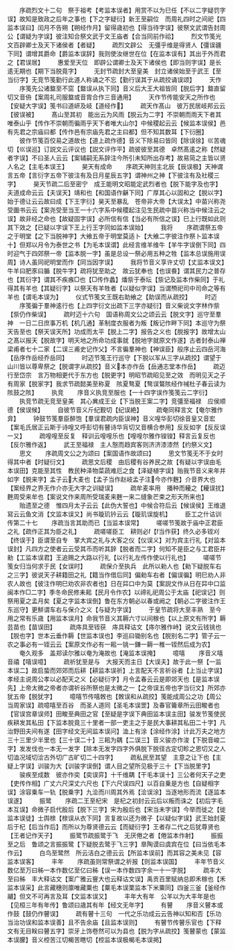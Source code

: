 <!-- { "loadSidebar": true } -->
　　序疏烈文十二句　祭于祖考【考监本误者】用赏不以为巳任【不以二字疑罚字误】故知是致政之后年之事也【下之字疑衍】新王至嗣位　而周礼四时之间祀【四监本误曰】闰月不告朔【朔经作月】留得歳初也【得当待字误】彼祭文武谓告封周公【谓疑为字误】彼注知合祭文武于文王庙者【合当同前作祫】
　　烈文节笺光文百辟卿士及天下诸侯者【者疑】
　　疏烈文辟公　无彊乎维是得贤人【彊误疆下同】谓增其爵命【爵监本误辞】我则使汝继世在位【在监本误有】其出于外而君之【君误居】
　　惠爱至天位　即辟公谓卿士及天下诸侯也【即当则字误】是长逺无期也【期下当脱竟字】
　　无封节疏封大至皇美　封立诸侯始至于武王【至当衍字】无竞节笺勤行此道人称诵之不忘【勤行误其于从疏挍诵误颂】
　　天作
　　序笺先公诸盩至不窋【盩误从执下同】音义后大王大祖皆同【脱后字】盩直留切又音侜【案周礼司服盩或音胄合作三音通用】
　　天作节传能安天之所作也【安疑大字误】笺书曰道岍及岐【道经作】
　　疏天作髙山　彼万民居岐邦云云【彼误被】
　　髙山至其初　能出云为风雨【脱云为二字】不崇朝而雨天下者其唯泰山乎【传作不崇朝而徧雨乎天下者唯大山尔】中候稷起云云【候监本误侯】邑有先君之宗庙曰都【传作邑有宗庙先君之主曰都】但不知其数耳【下衍圈】
　　彼作节笺百佼易之道故也【道上疏作德】音义下除易曰皆同【除误徐】巛苦魂切【巛误巡】订説文云评议也【説文评作平】疏彼彼至其德　卓然髙逺之称【然疑者字误】不曰圣人云云【案辅嗣无系辞注今所引未知所出存考】故易简之主皆以贤人名之【主毛本误王】
　　昊天有成命
　　序疏天神则主北辰【辰误极】天神谓言五帝【言衍字五帝下彼注有及日月星辰五字】谓神州之神【下彼注有及社稷三字】
　　昊天节疏二后至密宁　成王能明文昭能定武烈者也【脱下能字及也字】夫道成命云云【夫误天】靖和也【和国语作龢下同】广厚其心以固和之【脱以字】始于德让云云故曰成【下王字衍】昊天至暴乱　苍帝非大帝【大误太】中苗兴称尧受圗书云云【案尧受至当王一十六字系中候稷起注见生民疏中苗兴称当中候注云之误】故非经之命也【故疑固字误】必所信有信【当必有所信之误】巳上行既如此则其下效之【已疑以字误下王上行王字同如监本误始】
　　我将
　　序疏谓祭五帝之于明堂【之下当脱神字】大飨五帝于明堂莫适卜【大飨二字彼注作祭卜监本误十】但郑以月令为泰世之书【为毛本误谓】此经言维羊维牛【羊牛字误倒下同】四时迎气于四郊祭一帝【监本脱一字】虽是总设一祭必用五种之牲【监本总误施用误周】诗人虽同祀明堂而作【同当因字误】
　　我将节音义享许丈切【丈监本误文】牛羊曰肥豕曰腯【脱牛字】疏将犹至助之　故云犹奉也【也误飬】谓其民力之普存也【其衍字】谓其不疾瘯□也【□传作蠡】燔祡于泰坛【祡记及监本作柴同】于礼得其有羊也【其疑衍字】以祭天有羊牲者【以疑似字误】当谓槱祀司中司命之等有羊也【谓毛本误为】
　　仪式节笺文王既右助飨之【助误而从疏挍】
　　时迈
　　序笺徧于羣神逺行也【上四字衍文出疏下三字亦疑衍】音义柴说文字林作祡【祡仍作柴误】
　　疏时迈十六句　国语称周文公之颂云云【脱文字】巡守至羣神　一日二日庶事万机【机几通】革制度衣服者为叛【叛记作畔下同】本巡守为祭天告至也【祭天误天所】功成而太平【脱上二字】报告之义也【脱报字】故增太山之髙以报天【脱故字】明天地之所命功成事就【脱地字就原文作遂】古者封泰山禅梁甫者七十二家【二误三甫史记作父】不言徧羣神也【神误臣】般序止云四岳河海【岳序作岳经乔岳同】
　　时迈节笺王行巡守【下脱以军从三字从疏挍】谓望于山川皆以尊卑祭之【脱谓字从疏挍】音义本亦作岳【岳通志堂本作岳】
　　疏迈行至岱宗　言万物相更代于东方也【脱更字】明昭节疏昭见至之效　而明见天之子有周家【脱家字】我求节疏懿美至称夏　陔夏骜夏【骜误鷔陔经作祴杜子春云读为陔鼓之陔】
　　执竞
　　序音义执竞至服也【一十四字误作笺笺云二字衍】
　　执竞节疏无竞至皇美　其心兾成王业【下当脱王案二字】竞彊至福禄　应侯顺德【侯误候】
　　自彼节音义斤纪觐切【纪误絶】
　　疏奄同释言文【奄尔雅作弇】
　　钟鼓节笺羣臣醉饱【羣误君疏内臣误神】音义喤华彭切徐音皇又音宏【案毛氏居正云斯于诗喤又呼彭切有瞽诗华肓切又音横合参用】反反如字【反反误一又】
　　疏喤喤至反复　释训云喤喤乐也【喤喤尔雅作锽锽】释言云复反也【反尔雅作返】
　　武王至福禄　主人慤而趋宾客则济济漆漆然【约祭义文】
　　思文
　　序疏周文公之为颂曰【案国语作故颂曰】
　　思文节笺无不于女时得其中者【时疑衍文】
　　疏思文后稷　由后稷有谷养民之故【有疑以字误由毛本误田】克能至其性　教民种泽物菜蔬难厄之食【泽疑植字误】贻我节音义来年并如字【脱来字】孟子云大麦也【孟子当作赵岐孟子注今亦作麰】介音界大也【案经界之界无作介亦无大字之训疑误】
　　疏牟麦率用　播种而耰之【耰误扰】麰周受来牟也【案说文作来周所受瑞麦来麰一来二缝象芒束之形天所来也】
　　贻遗至之德　惟四月太子云云【此伪大誓也】中候合符后云【候误侯】王维退冩云云鱼文消【文监本误又】尚书璇玑钤云云【璇玑误旋机】
　　臣工之什诂训传第二十七
　　序疏当言其助而已【当监本误常】
　　嗟嗟节笺故于庙中正君臣之礼【疏作正其为臣之礼】
　　疏嗟嗟臣工　耕则必【当作获】终久必多铚刈【终误于】臣谓至自专　掌大宾之礼与大客之仪【仪误义】对为宾主行礼【对监本误封】凡四方之使者云云受其币而听其辞【脱者而二字】何知不是臣之与工君臣并勑【工监本误君】王追赐之大路以行礼【以行礼左传作使以行礼也】
　　嗟嗟节笺女归当何求于民【女误时】
　　疏保介至执兵　此所以勑人也【勑下疑脱车右之三字】彼说天子耕籍田之礼【籍当作借后同】偏勑车右者【偏误徧】明巳劝人非农人故也【彼注作明巳劝农非农者也】日在茻口中为莫【案説文作从日在茻中口监闽本作□二字】季冬命民修耒耜【民月令作农】以禘礼祀周公于太庙【祀误记】则祭用夏之孟月矣【夏之字监本误倒】鲁在东方朝必以春或阙之【朝必二字彼注作王东巡守】更觧谓车右与保介之义【与疑为字误】
　　于皇节疏将大至丰熟　至今用之常有乐歳【用监本误月】命我节音义其耨六寸以间稼也【以上原文有所字】耨芸苗也【苗误田】
　　疏庤具至铚获　庤具释诂文【庤尔雅作峙】说文云钱铫也【脱也字】世本云垂作耨【世监本误也】李巡曰锄别名也【脱别名二字】管子云一农之事必有一铚云云【案原文作必有一耜一铫一鎌一耨一椎一铚然后成为农】
　　奄久观多　盖郑读尔雅以奄为淹故也【淹监本误掩】
　　噫嘻
　　序音义嘻音禧【嘻误噫】
　　疏祈犹至是与　大报天而主日【大误夫】故于此一祭【一监本误二】故启蛰而郊郊而后耕【耕监本误祈】上言配天不言祈谷者【上当止字误】孝经主说周公孝以必配天之义【必疑衍字】月令孟春云云是即郊天也【是监本误先】上帝太微之帝者亦谓祈谷所祭也是太微之一【之帝误五帝也字当衍文】所郊亦犹五帝【脱犹字】
　　噫嘻节传嘻敇也【敇误和从疏挍】笺能成周公之功【周公当周家误】疏噫嘻至百谷　而圣人道同【圣毛本误罡】及春官籥章所云田畯者也【官误宫章误师】田畯至典田之官【至疑是字误下典田监本误主田】骏发节笺使民疾耕发其私田【下监本脱竟三十里者一部一吏主之于是民大事耕其私田二十字】凡治野田夫间有遂【田字经文无间监本误问】洫上有涂【涂经作涂】计此万夫之地方三十三里少半里也【三十误二十】三耜为耦【二误三】音义骏亦作浚【下脱音峻二字】发发伐也一本无一发字【除本无发字四字外俱脱下脱径古定切畛之恩切又之人切洫况域切浍古外切广古旷切二十四字】
　　疏私民至其望　主意之让下也【主疑上字误】训骏为大【训骏字误倒】谓人目之望所见极于三十【下当脱里字】
　　骏疾至成数　彼亦作奕【奕误弈】十千维耦【干毛本误十】三公者何天子之吏【吏传作相】广丈六尺深丈六尺也【下六尺误四尺】以百自乗是方也【自疑相字误】涂容乗车一轨【脱乗字】九浍而川周其外焉【浍误涂】当逐地形而流【逐监本误遂】
　　振鹭
　　序疏二王至杞宋　是杞之初封云云后以叛而诛之【初后字毛本互误】命微子启代殷后【脱下三字】宋为殷后也【宋当未字误】今举而徙之【徙监本误徒】士舆榇【榇误从衣下同】言复故以还为微子【以疑似字误】武王始封夏后于杞【后当作后】而所以为尊贤德云云【而疑衍字】王者存二代之后犹尊贤也【王者记作天子】
　　振鹭节疏振鹭于飞　无厌倦之者【倦监本作射】
　　振振至之后　鲁颂之言振振鹭【下疑脱去鹭于飞三字】臯陶谟曰虞宾在位【曰当依毛本作云】
　　白鸟至鹭然　所云洁白之德云云【所监本误前】而其容之美未见【容监本误客】
　　丰年
　　序疏虽则常祭谓之祈报【则监本误国】
　　丰年节音义数亿至万曰秭一本作数亿至亿曰秭【误一本作数四字余一十一字脱】
　　疏丰大至曰秭　丰大释诂文【案广雅云寷大也云释诂文误】禹贡百里赋纳总即禾稼也【禾监本误采】此言藏穗则廪唯藏粟也【粟毛本误栗监本下米粟同】四釜三釜【釜经作鬴】但文不可再言及耳【文监本误又】
　　丰年大有年　公羊以为大丰年是也【见桓三年有年传】鲁颂曰歳其有年【经文无年字】
　　有瞽
　　序音义瞽本或作鼓【鼓仍作瞽误】
　　疏有瞽十三句　一代之乐功成云云告神以知和否【乐功当治功误和监本误善】且不告余庙【且监本误则】
　　有瞽节传瞽乐官也【下释文有无目眹曰瞽五字】崇牙上饰卷然可以为县也【脱为字从疏挍】笺瞽蒙也【蒙监本误朦】音义椌苦江切楬苦瞎切【椌监本误极楬毛本误掲】
